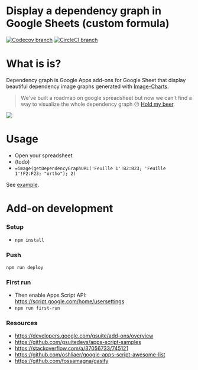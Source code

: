 Display a dependency graph in Google Sheets (custom formula)
============================================================

[![Codecov branch](https://img.shields.io/codecov/c/github/image-charts/google-sheets-add-on-dependency-graph/master.svg)](https://codecov.io/gh/image-charts/google-sheets-add-on-dependency-graph) [![CircleCI branch](https://img.shields.io/circleci/project/github/image-charts/google-sheets-add-on-dependency-graph/master.svg)](https://circleci.com/gh/image-charts/google-sheets-add-on-dependency-graph)

# What is is?

Dependency graph is Google Apps add-ons for Google Sheet that display beautiful dependency image graphs generated with [Image-Charts](https://www.image-charts.com/?google-sheets-add-on-dependency-graph).

> We've built a roadmap on google spreadsheet but now we can't find a way to visualize the whole dependency graph 😥
> [Hold my beer](https://twitter.com/FGRibreau/status/1041782155364446208).

![](https://pbs.twimg.com/media/DnUnQm9XcAAa7fk.jpg)

# Usage

- Open your spreadsheet
- (todo)
- `=image(getDependencyGraphURL('Feuille 1'!B2:B23; 'Feuille 1'!F2:F23; "ortho"); 2)`

See [example](#todo).

# Add-on development

### Setup

- `npm install`

### Push

```
npm run deploy
```

### First run
- Then enable Apps Script API: https://script.google.com/home/usersettings
- `npm run first-run`


### Resources

- https://developers.google.com/gsuite/add-ons/overview
- https://github.com/gsuitedevs/apps-script-samples
- https://stackoverflow.com/a/37056733/745121
- https://github.com/oshliaer/google-apps-script-awesome-list
- https://github.com/fossamagna/gasify
